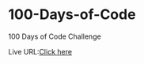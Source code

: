 # 100-Days-of-Code

100 Days of Code Challenge

Live URL:[Click here](https://subhrangsu90.github.io/100-Days-of-Code/)
